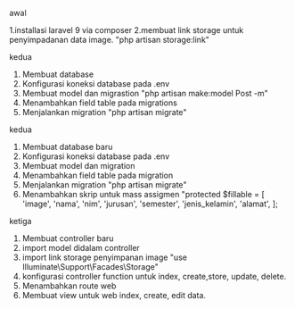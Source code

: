 awal

1.installasi laravel 9 via composer
2.membuat link storage untuk penyimpadanan data image.
"php artisan storage:link"

kedua
1. Membuat database
2. Konfigurasi koneksi database pada .env
3. Membuat model dan migrastion
"php artisan make:model Post -m"
4. Menambahkan  field table pada migrations
5. Menjalankan migration
"php artisan migrate"

kedua
1. Membuat database baru
2. Konfigurasi koneksi database pada .env
3. Membuat model dan migration
4. Menambahkan field table pada migration
5. Menjalankan migration
"php artisan migrate"
6. Menambahkan skrip untuk mass assigmen
"protected $fillable = [
        'image',
        'nama',
        'nim',
        'jurusan',
        'semester',
        'jenis_kelamin',
        'alamat',
    ];
	
ketiga
1. Membuat controller baru
2. import model didalam controller
3.   import link storage penyimpanan image
"use Illuminate\Support\Facades\Storage"
4. konfigurasi controller function untuk index, create,store, update, delete.
5. Menambahkan route web
6. Membuat view untuk web index, create, edit data.
